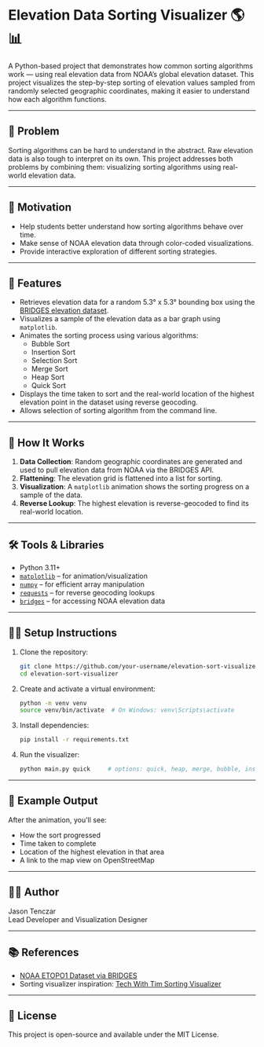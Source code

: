 # Elevation Data Sorting Visualizer 🌎📊

A Python-based project that demonstrates how common sorting algorithms work — using real elevation data from NOAA’s global elevation dataset. This project visualizes the step-by-step sorting of elevation values sampled from randomly selected geographic coordinates, making it easier to understand how each algorithm functions.

---

## 🚩 Problem

Sorting algorithms can be hard to understand in the abstract. Raw elevation data is also tough to interpret on its own. This project addresses both problems by combining them: visualizing sorting algorithms using real-world elevation data.

---

## 🎯 Motivation

- Help students better understand how sorting algorithms behave over time.
- Make sense of NOAA elevation data through color-coded visualizations.
- Provide interactive exploration of different sorting strategies.

---

## 🧩 Features

- Retrieves elevation data for a random 5.3° x 5.3° bounding box using the [BRIDGES elevation dataset](https://bridgesuncc.github.io/tutorials/Data_Elevation.html).
- Visualizes a sample of the elevation data as a bar graph using `matplotlib`.
- Animates the sorting process using various algorithms:
  - Bubble Sort
  - Insertion Sort
  - Selection Sort
  - Merge Sort
  - Heap Sort
  - Quick Sort
- Displays the time taken to sort and the real-world location of the highest elevation point in the dataset using reverse geocoding.
- Allows selection of sorting algorithm from the command line.

---

## 🧪 How It Works

1. **Data Collection**: Random geographic coordinates are generated and used to pull elevation data from NOAA via the BRIDGES API.
2. **Flattening**: The elevation grid is flattened into a list for sorting.
3. **Visualization**: A `matplotlib` animation shows the sorting progress on a sample of the data.
4. **Reverse Lookup**: The highest elevation is reverse-geocoded to find its real-world location.

---

## 🛠️ Tools & Libraries

- Python 3.11+
- [`matplotlib`](https://matplotlib.org/) – for animation/visualization
- [`numpy`](https://numpy.org/) – for efficient array manipulation
- [`requests`](https://docs.python-requests.org/) – for reverse geocoding lookups
- [`bridges`](https://bridgesuncc.github.io/) – for accessing NOAA elevation data

---

## 🧑‍💻 Setup Instructions

1. Clone the repository:
   ```bash
   git clone https://github.com/your-username/elevation-sort-visualizer.git
   cd elevation-sort-visualizer
   ```

2. Create and activate a virtual environment:
   ```bash
   python -m venv venv
   source venv/bin/activate  # On Windows: venv\Scripts\activate
   ```

3. Install dependencies:
   ```bash
   pip install -r requirements.txt
   ```

4. Run the visualizer:
   ```bash
   python main.py quick     # options: quick, heap, merge, bubble, insertion, selection
   ```

---

## 📍 Example Output

After the animation, you'll see:
- How the sort progressed
- Time taken to complete
- Location of the highest elevation in that area
- A link to the map view on OpenStreetMap

---

## 👨‍🏫 Author

Jason Tenczar  
Lead Developer and Visualization Designer

---

## 📚 References

- [NOAA ETOPO1 Dataset via BRIDGES](https://bridgesuncc.github.io/tutorials/Data_Elevation.html)
- Sorting visualizer inspiration: [Tech With Tim Sorting Visualizer](https://github.com/techwithtim/Sorting-Algorithm-Visualizer)

---

## 📄 License

This project is open-source and available under the MIT License.
